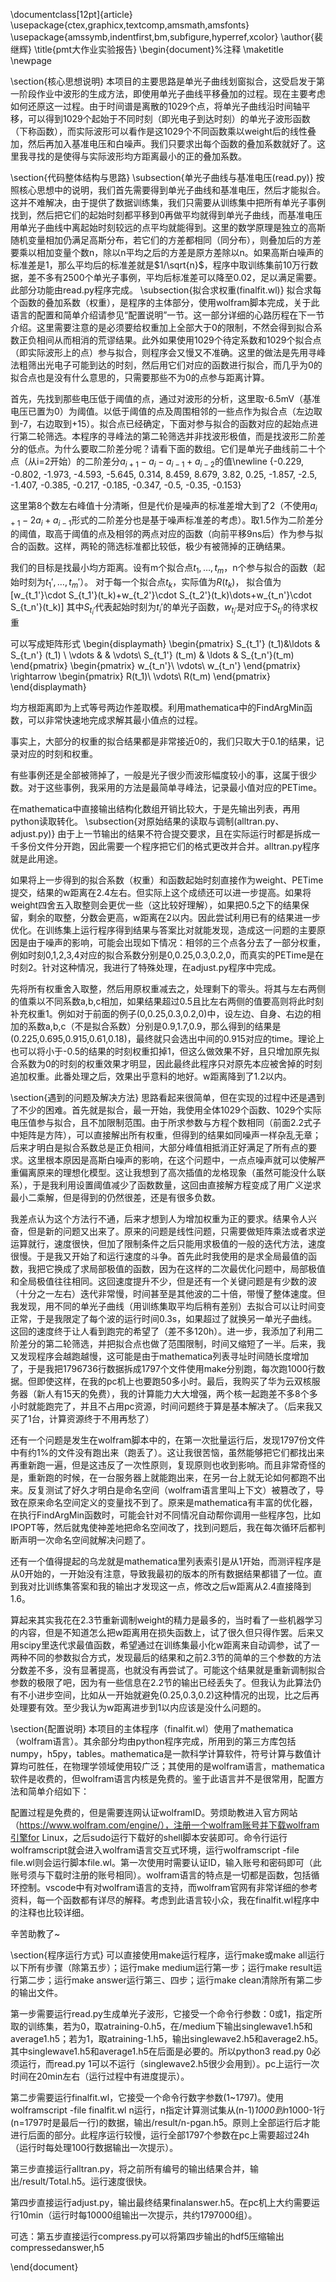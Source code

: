 \documentclass[12pt]{article}
\usepackage{ctex,graphicx,textcomp,amsmath,amsfonts}
\usepackage{amssymb,indentfirst,bm,subfigure,hyperref,xcolor}
\author{裴继辉}
\title{pmt大作业实验报告}
\begin{document}%注释
\maketitle
\newpage


\section{核心思想说明}
本项目的主要思路是单光子曲线划窗拟合，这受启发于第一阶段作业中波形的生成方法，即使用单光子曲线平移叠加的过程。现在主要考虑如何还原这一过程。由于时间谱是离散的1029个点，将单光子曲线沿时间轴平移，可以得到1029个起始于不同时刻（即光电子到达时刻）的单光子波形函数（下称函数），而实际波形可以看作是这1029个不同函数乘以weight后的线性叠加，然后再加入基准电压和白噪声。我们只要求出每个函数的叠加系数就好了。这里我寻找的是使得与实际波形均方距离最小的正的叠加系数。

\section{代码整体结构与思路}
\subsection{单光子曲线与基准电压(read.py)}
按照核心思想中的说明，我们首先需要得到单光子曲线和基准电压，然后才能拟合。这并不难解决，由于提供了数据训练集，我们只需要从训练集中把所有单光子事例找到，然后把它们的起始时刻都平移到0再做平均就得到单光子曲线，而基准电压用单光子曲线中离起始时刻较远的点平均就能得到。这里的数学原理是独立的高斯随机变量相加仍满足高斯分布，若它们的方差都相同（同分布），则叠加后的方差要乘以相加变量个数n，除以n平均之后的方差是原方差除以n。如果高斯白噪声的标准差是1，那么平均后的标准差就是$1/\sqrt{n}$，程序中取训练集前10万行数据，差不多有2500个单光子事例，平均后标准差可以降至0.02，足以满足需要。此部分功能由read.py程序完成。
\subsection{拟合求权重(finalfit.wl)}
拟合求每个函数的叠加系数（权重），是程序的主体部分，使用wolfram脚本完成，关于此语言的配置和简单介绍请参见“配置说明”一节。这一部分详细的心路历程在下一节介绍。这里需要注意的是必须要给权重加上全部大于0的限制，不然会得到拟合系数正负相间从而相消的荒谬结果。此外如果使用1029个待定系数和1029个拟合点（即实际波形上的点）参与拟合，则程序会又慢又不准确。这里的做法是先用寻峰法粗筛出光电子可能到达的时刻，然后用它们对应的函数进行拟合，而几乎为0的拟合点也是没有什么意思的，只需要那些不为0的点参与距离计算。

首先，先找到那些电压低于阈值的点，通过对波形的分析，这里取-6.5mV（基准电压已置为0）为阈值。以低于阈值的点及周围相邻的一些点作为拟合点（左边取到-7，右边取到+15）。拟合点已经确定，下面对参与拟合的函数对应的起始点进行第二轮筛选。本程序的寻峰法的第二轮筛选并非找波形极值，而是找波形二阶差分的低点。为什么要取二阶差分呢？请看下面的数组。它们是单光子曲线前二十个点（从i=2开始）的二阶差分$a_{i+1}-a_i-a_{i-1}+a_{i-2}$的值\newline
{-0.229, -0.802, -1.973, -4.593, -5.645, 0.314, 8.459, 8.679, 3.82, 0.25, -1.857, -2.5, -1.407, -0.385, -0.217, -0.185, -0.347, -0.5, -0.35, -0.153}

这里第8个数左右峰值十分清晰，但是代价是噪声的标准差增大到了2（不使用$a_{i+1}-2a_i+a_{i-1}$形式的二阶差分也是基于噪声标准差的考虑）。取1.5作为二阶差分的阈值，取高于阈值的点及相邻的两点对应的函数（向前平移9ns后）作为参与拟合的函数。这样，两轮的筛选标准都比较低，极少有被筛掉的正确结果。

我们的目标是找最小均方距离。设有m个拟合点$t_1,\dots,t_m$，n个参与拟合的函数（起始时刻为$t_1',\dots,t_m'$）。
对于每一个拟合点$t_k$，实际值为$R(t_k)$，
拟合值为
\[w_{t_1'}\cdot S_{t_1'}(t_k)+w_{t_2'}\cdot S_{t_2'}(t_k)\dots+w_{t_n'}\cdot S_{t_n'}(t_k)\]
其中$S_{t_i'}$代表起始时刻为$t_i'$的单光子函数，$w_{t_i'}$是对应于$S_{t_i'}$的待求权重

可以写成矩阵形式
\begin{displaymath}
	\begin{pmatrix}
		S_{t_1'} (t_1)&\ldots & S_{t_n'} (t_1) \\
		\vdots &   & \vdots\\
		S_{t_1'} (t_m) & \ldots & S_{t_n'}(t_m)
	\end{pmatrix}
\begin{pmatrix}
w_{t_n'}\\
\vdots\\
w_{t_n'}
\end{pmatrix}
\rightarrow
\begin{pmatrix}
R(t_1)\\
\vdots\\
R(t_m)
\end{pmatrix}
\end{displaymath}

均方根距离即为上式等号两边作差取模。利用mathematica中的FindArgMin函数，可以非常快速地完成求解其最小值点的过程。

事实上，大部分的权重的拟合结果都是非常接近0的，我们只取大于0.1的结果，记录对应的时刻和权重。

有些事例还是全部被筛掉了，一般是光子很少而波形幅度较小的事，这属于很少数。对于这些事例，我采用的方法是最简单寻峰法，记录最小值对应的PETime。

在mathematica中直接输出结构化数组开销比较大，于是先输出列表，再用python读取转化。
\subsection{对原始结果的读取与调制(alltran.py、adjust.py)}
由于上一节输出的结果不符合提交要求，且在实际运行时都是拆成一千多份文件分开跑，因此需要一个程序把它们的格式更改并合并。alltran.py程序就是此用途。

如果将上一步得到的拟合系数（权重）和函数起始时刻直接作为weight、PETime提交，结果的w距离在2.4左右。但实际上这个成绩还可以进一步提高。如果将weight四舍五入取整则会更优一些（这比较好理解），如果把0.5之下的结果保留，剩余的取整，分数会更高，w距离在2以内。因此尝试利用已有的结果进一步优化。在训练集上运行程序得到结果与答案比对就能发现，造成这一问题的主要原因是由于噪声的影响，可能会出现如下情况：相邻的三个点各分去了一部分权重，例如时刻0,1,2,3,4对应的拟合系数分别是0,0.25,0.3,0.2,0，而真实的PETime是在时刻2。针对这种情况，我进行了特殊处理，在adjust.py程序中完成。

先将所有权重舍入取整，然后用原权重减去之，处理剩下的零头。将其与左右两侧的值乘以不同系数a,b,c相加，如果结果超过0.5且比左右两侧的值要高则将此时刻补充权重1。例如对于前面的例子(0,0.25,0.3,0.2,0)中，设左边、自身、右边的相加的系数a,b,c（不是拟合系数）分别是0.9,1.7,0.9，那么得到的结果是(0.225,0.695,0.915,0.61,0.18)，最终就只会选出中间的0.915对应的time。理论上也可以将小于-0.5的结果的时刻权重扣掉1，但这么做效果不好，且只增加原先拟合系数为0的时刻的权重效果才明显，因此最终此程序只对原先本应被舍掉的时刻追加权重。此番处理之后，效果出乎意料的地好。w距离降到了1.2以内。

\section{遇到的问题及解决方法}
思路看起来很简单，但在实现的过程中还是遇到了不少的困难。首先就是拟合，最一开始，我使用全体1029个函数、1029个实际电压值参与拟合，且不加限制范围。由于所求参数与方程个数相同（前面2.2式子中矩阵是方阵），可以直接解出所有权重，但得到的结果如同噪声一样杂乱无章；后来才明白是拟合系数总是正负相间，大部分峰值相抵消正好满足了所有点的要求。这里根本原因是高斯白噪声的影响，在这个问题中，一点点噪声就可以使解严重偏离原来的理想化模型。这让我想到了高次插值的龙格现象（虽然可能没什么联系），于是我利用设置阈值减少了函数数量，这回由直接解方程变成了用广义逆求最小二乘解，但是得到的仍然很差，还是有很多负数。

我差点认为这个方法行不通，后来才想到人为增加权重为正的要求。结果令人兴奋，但是新的问题又出来了。原来的问题是线性问题，只需要做矩阵乘法或者求逆运算就行，速度很快，但加了限制条件之后只能用求极值的一般的迭代方法，速度很慢。于是我又开始了和运行速度的斗争。首先此时我使用的是求全局最值的函数，我把它换成了求局部极值的函数，因为在这样的二次最优化问题中，局部极值和全局极值往往相同。这回速度提升不少，但是还有一个关键问题是有少数的波（十分之一左右）迭代非常慢，时间甚至是其他波的二十倍，带慢了整体速度。但我发现，用不同的单光子曲线（用训练集取平均后稍有差别）去拟合可以让时间变正常，于是我限定了每个波的运行时间0.3s，如果超过了就换另一单光子曲线。这回的速度终于让人看到跑完的希望了（差不多120h）。进一步，我添加了利用二阶差分的第二轮筛选，并把拟合点也做了范围限制，时间又缩短了一半。后来，我又发现程序会越跑越慢，这可能是由于mathematica列表寻址时间随长度增加了，于是我把1796736行数据拆成1797个文件使用make分别跑，每次跑1000行数据。但即使这样，在我的pc机上也要跑50多小时。最后，我购买了华为云双核服务器（新人有15天的免费），我的计算能力大大增强，两个核一起跑差不多8个多小时就能跑完了，并且不占用pc资源，时间问题终于算是基本解决了。（后来我又买了1台，计算资源终于不用再愁了）

还有一个问题是发生在wolfram脚本中的，在第一次批量运行后，发现1797份文件中有约1\%的文件没有跑出来（跑丢了）。这让我很苦恼，虽然能够把它们都找出来再重新跑一遍，但是这违反了一次性原则，复现原则也收到影响。而且非常奇怪的是，重新跑的时候，在一台服务器上就能跑出来，在另一台上就无论如何都跑不出来。反复测试了好久才明白是命名空间（wolfram语言里叫上下文）被篡改了，导致在原来命名空间定义的变量找不到了。原来是mathematica有丰富的优化器，在执行FindArgMin函数时，可能会针对不同情况自动帮你调用一些程序包，比如IPOPT等，然后就鬼使神差地把命名空间改了，找到问题后，我在每次循环后都判断声明一次命名空间就解决问题了。

还有一个值得提起的乌龙就是mathematica里列表索引是从1开始，而测评程序是从0开始的，一开始没有注意，导致我最初的版本的所有数据结果都错了一位。直到我对比训练集答案和我的输出才发现这一点，修改之后w距离从2.4直接降到1.6。

算起来其实我花在2.3节重新调制weight的精力是最多的，当时看了一些机器学习的内容，但是不知道怎么把w距离用在损失函数上，试了很久但只得作罢。后来又用scipy里迭代求最值函数，希望通过在训练集最小化w距离来自动调参，试了一两种不同的参数拟合方式，发现最后的结果和之前2.3节的简单的三个参数的方法分数差不多，没有显著提高，也就没有再尝试了。可能这个结果就是重新调制拟合参数的极限了吧，因为有一些信息在2.2节的输出已经丢失了。但我认为此算法仍有不小进步空间，比如从一开始就避免(0.25,0.3,0.2)这种情况的出现，比之后再处理要有效。至少我认为w距离进步到1以内应该是没什么问题的。

\section{配置说明}
本项目的主体程序（finalfit.wl）使用了mathematica（wolfram语言）。其余部分均由python程序完成，所用到的第三方库包括numpy，h5py，tables。mathematica是一款科学计算软件，符号计算与数值计算均可胜任，在物理学领域使用较广泛；其使用的是wolfram语言，mathematica软件是收费的，但wolfram语言内核是免费的。鉴于此语言并不是很常用，配置方法和简单介绍如下：

配置过程是免费的，但是需要连网认证wolframID。劳烦助教进入官方网站（https://www.wolfram.com/engine/），注册一个wolfram账号并下载wolfram引擎for Linux，之后sudo运行下载好的shell脚本安装即可。命令行运行wolframscript就会进入wolfram语言交互式环境，运行wolframscript -file file.wl则会运行脚本file.wl。第一次使用时需要认证ID，输入账号和密码即可（此账号须与下载时注册的账号相同）。wolfram语言的特点是一切都是函数，包括循环控制。vscode中有对wolfram语言的支持，而wolfram官网有非常详细的参考资料，每一个函数都有详尽的解释。考虑到此语言较小众，我在finalfit.wl程序中的注释也比较详细。

辛苦助教了~

\section{程序运行方式}
可以直接使用make运行程序，运行make或make all运行以下所有步骤（除第五步）；运行make medium运行第一步；运行make result运行第二步；运行make answer运行第三、四步；运行make clean清除所有第二步的输出文件。

第一步需要运行read.py生成单光子波形，它接受一个命令行参数：0或1，指定所取的训练集，若为0，取atraining-0.h5，在/medium下输出singlewave1.h5和average1.h5；若为1，取atraining-1.h5，输出singlewave2.h5和average2.h5。其中singlewave1.h5和average1.h5在后面是必要的。所以python3 read.py 0必须运行，而read.py 1可以不运行（singlewave2.h5很少会用到）。pc上运行一次时间在20min左右（运行过程中有进度提示）。

第二步需要运行finalfit.wl，它接受一个命令行数字参数(1~1797)。使用wolframscript -file finalfit.wl n运行，n指定计算测试集从(n-1)*1000到n*1000-1行(n=1797时是最后一行)的数据，输出/result/n-pgan.h5。原则上全部运行后才能进行后面的部分。此程序运行较慢，运行全部1797个参数在pc上需要超过24h（运行时每处理100行数据输出一次提示）。

第三步直接运行alltran.py，将之前所有编号的输出结果合并，输出/result/Total.h5。运行速度很快。

第四步直接运行adjust.py，输出最终结果finalanswer.h5。在pc机上大约需要运行10min（运行时每10000组输出一次提示，共约1797000组）。

可选：第五步直接运行compress.py可以将第四步输出的hdf5压缩输出compressedanswer,h5

\end{document}
